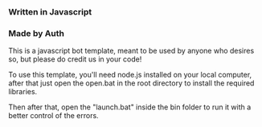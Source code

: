 ### Written in Javascript
### Made by Auth


This is a javascript bot template, meant to be used by anyone who desires so, but please do credit us in your code!


To use this template, you'll need node.js installed on your local computer,
after that just open the open.bat in the root directory to install the required libraries.

Then after that, open the "launch.bat" inside the bin folder to run it with a better control of the errors.

